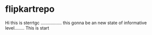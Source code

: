 # flipkartrepo
Hi this is sterrtgc .................
this gonna be an new state  of informative level........
This is start
